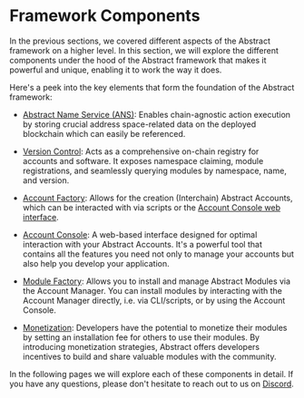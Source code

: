 # Framework Components

In the previous sections, we covered different aspects of the Abstract framework on a higher level. In this section, we
will explore the different components under the hood of the Abstract framework that makes it powerful and
unique, enabling it to work the way it does.

Here's a peek into the key elements that form the foundation of the Abstract framework:

- [Abstract Name Service (ANS)](./1_ans.md): Enables chain-agnostic action execution by storing crucial address
  space-related data on the deployed blockchain which can easily be referenced.

- [Version Control](./2_version_control.md): Acts as a comprehensive on-chain registry for accounts and software.
  It exposes namespace claiming, module
  registrations, and seamlessly querying modules by namespace, name, and version.

- [Account Factory](./3_account_factory.md): Allows for the creation (Interchain) Abstract Accounts, which can be
  interacted with via scripts or the <a href="https://app.abstract.money" >Account Console web interface</a>.

- [Account Console](./4_account_console.md): A web-based interface designed for optimal interaction with your Abstract
  Accounts. It's a powerful tool that contains all the features you need not only to manage your accounts but also help
  you develop your application.

- [Module Factory](./5_module_factory.md): Allows you to install and manage Abstract Modules via the Account Manager.
  You
  can install modules by interacting with the Account Manager directly, i.e. via CLI/scripts, or by using the Account Console.

- [Monetization](./6_monetization.md): Developers have the potential to monetize their modules by setting an
  installation fee for
  others to use their modules. By introducing monetization strategies, Abstract offers developers
  incentives to build and share valuable modules with the community.

In the following pages we will explore each of these components in detail. If you have any questions, please don't
hesitate to reach out to us on <a href="https://discord.com/invite/uch3Tq3aym" target="_blank">Discord</a>.